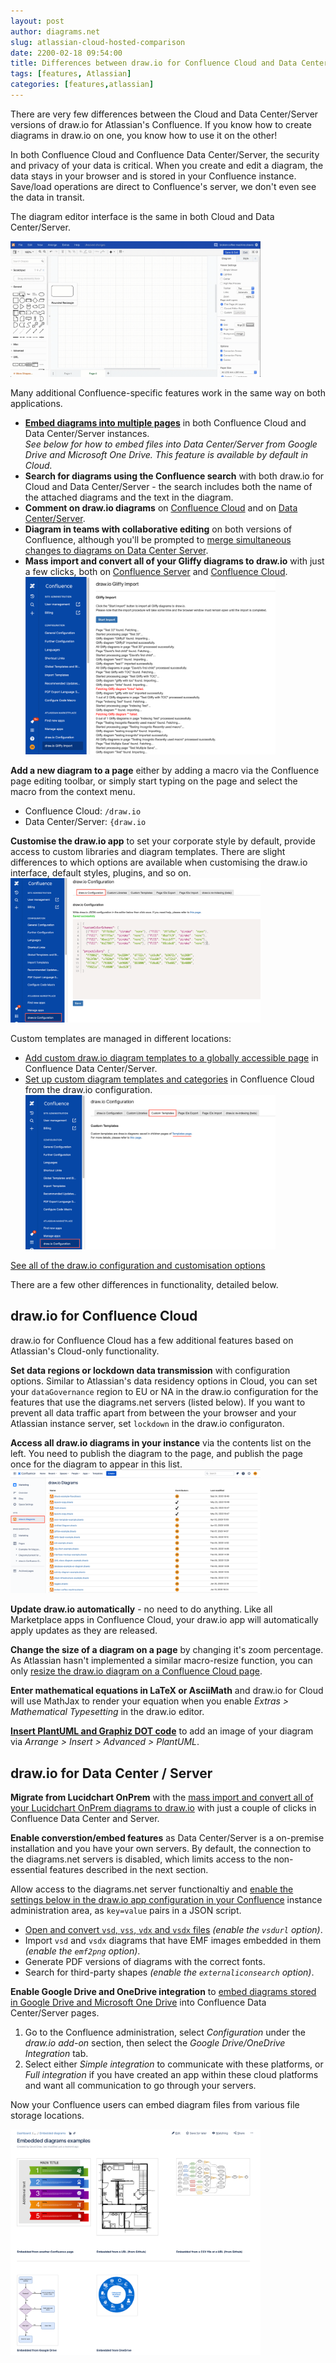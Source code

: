 ```yaml
---
layout: post
author: diagrams.net
slug: atlassian-cloud-hosted-comparison
date: 2200-02-18 09:54:00
title: Differences between draw.io for Confluence Cloud and Data Center/Server 
tags: [features, Atlassian]
categories: [features,atlassian]
---
```


There are very few differences between the Cloud and Data Center/Server versions of draw.io for Atlassian's Confluence. If you know how to create diagrams in draw.io on one, you know how to use it on the other!

In both Confluence Cloud and Confluence Data Center/Server, the security and privacy of your data is critical. When you create and edit a diagram, the data stays in your browser and is stored in your Confluence instance. 
Save/load operations are direct to Confluence's server, we don't even see the data in transit.

The diagram editor interface is the same in both Cloud and Data Center/Server. 

<img src="/assets/img/blog/drawio-confluence-cloud-demo.gif" style="width=100%;max-width:400px;height:auto;" alt="The draw.io editor works in the same way on Confluence Cloud and Data Center/Server">

Many additional Confluence-specific features work in the same way on both applications.

* [**Embed diagrams into multiple pages**](/https://drawio-app.com/embed-existing-draw-io-diagrams-in-confluence-pages/) in both Confluence Cloud and Data Center/Server instances. 
<br />_See below for how to embed files into Data Center/Server from Google Drive and Microsoft One Drive. This feature is available by default in Cloud._
* **Search for diagrams using the Confluence search** with both draw.io for Cloud and Data Center/Server - the search includes both the name of the attached diagrams and the text in the diagram. 
* **Comment on draw.io diagrams** on [Confluence Cloud](https://drawio-app.com/comment-diagrams-confluence-cloud/) and on [Data Center/Server](https://drawio-app.com/comment-on-draw-io-diagrams-in-confluence-server/).
* **Diagram in teams with collaborative editing** on both versions of Confluence, although you'll be prompted to [merge simultaneous changes to diagrams on Data Center Server](https://drawio-app.com/merge-diagram-edits-confluence-server/).
* **Mass import and convert all of your Gliffy diagrams to draw.io** with just a few clicks, both on [Confluence Server](/doc/faq/mass-import-gliffy-confluence-server.html) and [Confluence Cloud](/doc/faq/mass-import-gliffy-confluence-cloud.html).
<br /><img src="/assets/img/blog/confluence-cloud-gliffy-import-log.png" style="width=100%;max-width:400px;height:auto;" alt="Log of the Gliffy mass import to draw.io in Confluence Cloud">

**Add a new diagram to a page** either by adding a macro via the Confluence page editing toolbar, or simply start typing on the page and select the macro from the context menu.
* Confluence Cloud: ``/draw.io``
* Data Center/Server: ``{draw.io``

**Customise the draw.io app** to set your corporate style by default, provide access to custom libraries and diagram templates. There are slight differences to which options are available when customising the draw.io interface, default styles, plugins, and so on. 
<br /><img src="/assets/img/blog/custom-colours-json-confluence-cloud.png" style="width=100%;max-width:400px;height:auto;" alt="JSON code for a custom style palette and custom default preset colours in the colour dialog in draw.io for Confluence Cloud">

Custom templates are managed in different locations: 
* [Add custom draw.io diagram templates to a globally accessible page](/doc/faq/custom-templates-confluence-server.html) in Confluence Data Center/Server.
* [Set up custom diagram templates and categories](/doc/faq/custom-templates-confluence-cloud.html) in Confluence Cloud from the draw.io configuration. 
<br /><img src="/assets/img/blog/open-custom-templates-confluence-cloud-admin.png" style="width=100%;max-width:400px;height:auto;" alt="Go to the Templates page via the draw.io Configuration in Confluence Cloud">


[See all of the draw.io configuration and customisation options](/doc/faq/configure-diagram-editor.html)

There are a few other differences in functionality, detailed below.

## draw.io for Confluence Cloud

draw.io for Confluence Cloud has a few additional features based on Atlassian's Cloud-only functionality.

**Set data regions or lockdown data transmission** with configuration options. Similar to Atlassian's data residency options in Cloud, you can set your ``dataGovernance`` region to EU or NA in the draw.io configuration for the features that use the diagrams.net servers (listed below). If you want to prevent all data traffic apart from between the your browser and your Atlassian instance server, set ``lockdown`` in the draw.io configuraton.

**Access all draw.io diagrams in your instance** via the contents list on the left.  You need to publish the diagram to the page, and publish the page once for the diagram to appear in this list.
<br /><img src="/assets/img/blog/confluence-cloud-list-drawio-diagrams.png" style="width=100%;max-width:400px;height:auto;" alt="See all of the draw.io diagrams in the instance on one page in Confluence Cloud">

**Update draw.io automatically** - no need to do anything. Like all Marketplace apps in Confluence Cloud, your draw.io app will automatically apply updates as they are released.

**Change the size of a diagram on a page** by changing it's zoom percentage. As Atlassian hasn't implemented a similar macro-resize function, you can only [resize the draw.io diagram on a Confluence Cloud page](/doc/faq/resize-viewer-confluence-cloud.html).

**Enter mathematical equations in LaTeX or AsciiMath** and draw.io for Cloud will use MathJax to render your equation when you enable _Extras > Mathematical Typesetting_ in the draw.io editor. 

**[Insert PlantUML and Graphiz DOT code](https://drawio-app.com/use-plantuml-in-draw-io/)** to add an image of your diagram via _Arrange > Insert > Advanced > PlantUML_.

## draw.io for Data Center / Server

**Migrate from Lucidchart OnPrem** with the [mass import and convert all of your Lucidchart OnPrem diagrams to draw.io](/doc/faq/lucidchart-onprem-to-drawio.html) with just a couple of clicks in Confluence Data Center and Server.

**Enable converstion/embed features** as Data Center/Server is a on-premise installation and you have your own servers. By default, the connection to the diagrams.net servers is disabled, which limits access to the non-essential features described in the next section. 

Allow access to the diagrams.net server functionaltiy and [enable the settings below in the draw.io app configuration in your Confluence](/doc/faq/configure-drawio-confluence-server.html) instance administration area, as ``key=value`` pairs in a JSON script.

* [Open and convert ``vsd``, ``vss``, ``vdx`` and ``vsdx`` files](/doc/faq/open-vsd-files-confluence-server.html) _(enable the ``vsdurl`` option)_.
* Import ``vsd`` and ``vsdx`` diagrams that have EMF images embedded in them _(enable the  ``emf2png`` option)_.
* Generate PDF versions of diagrams with the correct fonts.
* Search for third-party shapes _(enable the ``externaliconsearch`` option)_.

**Enable Google Drive and OneDrive integration** to [embed diagrams stored in Google Drive and Microsoft One Drive]((/doc/faq/googledrive-onedrive-integration-enable-confluence-server.html)) into Confluence Data Center/Server pages.

1. Go to the Confluence administration, select _Configuration_ under the _draw.io add-on_ section, then select the _Google Drive/OneDrive Integration_ tab.
2. Select either _Simple integration_ to communicate with these platforms, or _Full integration_ if you have created an app within these cloud platforms and want all communication to go through your servers.

Now your Confluence users can embed diagram files from various file storage locations.

<img src="/assets/img/blog/embed-diagrams-confluence-server.png" style="width=100%;max-width:400px;height:auto;" alt="Embedded diagrams in draw.io for Confluence Data Center and Server">